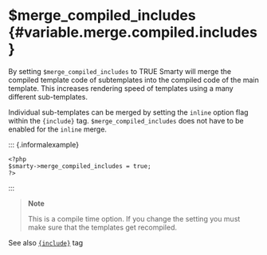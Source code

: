 \$merge\_compiled\_includes {#variable.merge.compiled.includes}
===========================

By setting `$merge_compiled_includes` to TRUE Smarty will merge the
compiled template code of subtemplates into the compiled code of the
main template. This increases rendering speed of templates using a many
different sub-templates.

Individual sub-templates can be merged by setting the `inline` option
flag within the `{include}` tag. `$merge_compiled_includes` does not
have to be enabled for the `inline` merge.

::: {.informalexample}

    <?php
    $smarty->merge_compiled_includes = true;
    ?>

            
:::

> **Note**
>
> This is a compile time option. If you change the setting you must make
> sure that the templates get recompiled.

See also [`{include}`](#language.function.include) tag
